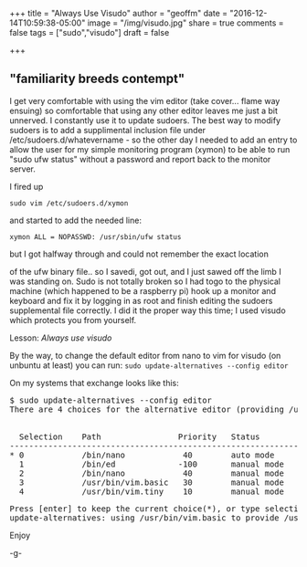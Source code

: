 +++
title    = "Always Use Visudo"
author   = "geoffm"
date     = "2016-12-14T10:59:38-05:00"
image    = "/img/visudo.jpg"
share    = true
comments = false
tags     = ["sudo","visudo"]
draft    = false

+++

## "familiarity breeds contempt"

I get very comfortable with using the vim editor (take cover... flame way ensuing) so
comfortable that using any other editor leaves me just a bit unnerved. I constantly use it
to update sudoers. The best way to modify sudoers is to add a supplimental inclusion file under
/etc/sudoers.d/whatevername - so the other day I needed to add an entry to allow the user for my
simple monitoring program (xymon) to be able to run "sudo ufw status" without a password and report
back to the monitor server.

I fired up 

```
sudo vim /etc/sudoers.d/xymon
```

 and started to add the needed line:

``` 
xymon ALL = NOPASSWD: /usr/sbin/ufw status
```

but I got halfway through and could not remember the exact location

<!--more-->

of the ufw binary file.. so I savedi, got out, and I just sawed off the limb I  was standing on. Sudo is not totally broken so I had togo to the physical machine (which happened to be a raspberry pi) hook up a monitor and keyboard and fix it by logging in as root and finish editing the sudoers supplemental file correctly. I did it the proper way this time; I used visudo which protects you from yourself.

Lesson: *Always use visudo*

By the way, to change the default editor from nano to vim for visudo (on unbuntu at least) you can run:
```sudo update-alternatives --config editor```

On my systems that exchange looks like this:

<pre>
$ sudo update-alternatives --config editor
There are 4 choices for the alternative editor (providing /usr/bin/editor).


  Selection    Path                Priority   Status
------------------------------------------------------------
* 0            /bin/nano            40        auto mode
  1            /bin/ed             -100       manual mode
  2            /bin/nano            40        manual mode
  3            /usr/bin/vim.basic   30        manual mode
  4            /usr/bin/vim.tiny    10        manual mode
</pre>

<pre>
Press [enter] to keep the current choice(*), or type selection number: 3
update-alternatives: using /usr/bin/vim.basic to provide /usr/bin/editor (editor) in manual mode
</pre>
   
Enjoy

-g-
